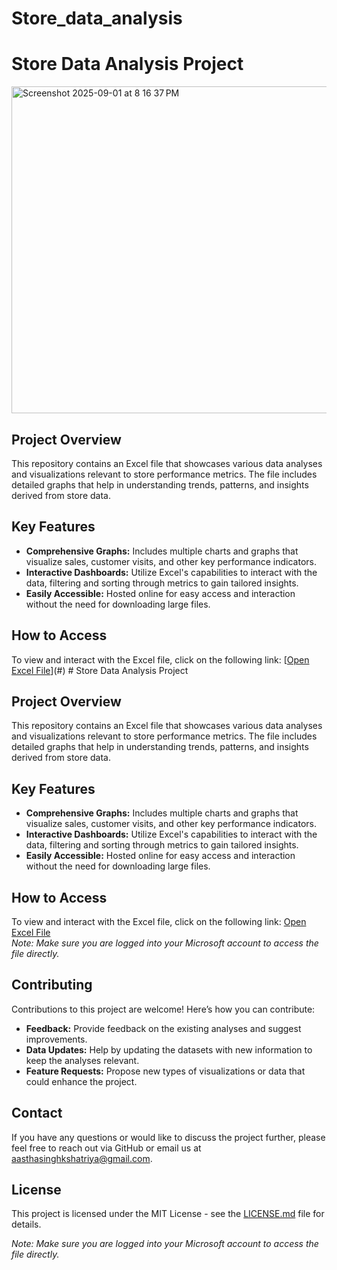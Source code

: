 # Store_data_analysis
# Store Data Analysis Project
<img width="1308" height="523" alt="Screenshot 2025-09-01 at 8 16 37 PM" src="https://github.com/user-attachments/assets/aad20a30-b5ef-4f87-8db1-dd080d8bcc31" />

## Project Overview
This repository contains an Excel file that showcases various data analyses and visualizations relevant to store performance metrics. The file includes detailed graphs that help in understanding trends, patterns, and insights derived from store data.

## Key Features
- **Comprehensive Graphs:** Includes multiple charts and graphs that visualize sales, customer visits, and other key performance indicators.
- **Interactive Dashboards:** Utilize Excel's capabilities to interact with the data, filtering and sorting through metrics to gain tailored insights.
- **Easily Accessible:** Hosted online for easy access and interaction without the need for downloading large files.

## How to Access
To view and interact with the Excel file, click on the following link: [[Open Excel File](https://csulb-my.sharepoint.com/:x:/g/personal/aasthadineshsingh_kshatriya01_student_csulb_edu/EZTvFVCumkVLrrJU_85DA48B0amXkQnmWZ4_-nrEsveqVA?e=Jk8sUX)](#) # Store Data Analysis Project

## Project Overview
This repository contains an Excel file that showcases various data analyses and visualizations relevant to store performance metrics. The file includes detailed graphs that help in understanding trends, patterns, and insights derived from store data.

## Key Features
- **Comprehensive Graphs:** Includes multiple charts and graphs that visualize sales, customer visits, and other key performance indicators.
- **Interactive Dashboards:** Utilize Excel's capabilities to interact with the data, filtering and sorting through metrics to gain tailored insights.
- **Easily Accessible:** Hosted online for easy access and interaction without the need for downloading large files.

## How to Access
To view and interact with the Excel file, click on the following link: [Open Excel File](#)  
*Note: Make sure you are logged into your Microsoft account to access the file directly.*

## Contributing
Contributions to this project are welcome! Here’s how you can contribute:
- **Feedback:** Provide feedback on the existing analyses and suggest improvements.
- **Data Updates:** Help by updating the datasets with new information to keep the analyses relevant.
- **Feature Requests:** Propose new types of visualizations or data that could enhance the project.

## Contact
If you have any questions or would like to discuss the project further, please feel free to reach out via GitHub or email us at [aasthasinghkshatriya@gmail.com](mailto:aasthasinghkshatriya@gmail.com).

## License
This project is licensed under the MIT License - see the [LICENSE.md](LICENSE) file for details.
 
*Note: Make sure you are logged into your Microsoft account to access the file directly.*


